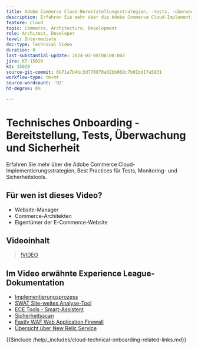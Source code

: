 ```yaml
---
title: Adobe Commerce Cloud-Bereitstellungsstrategien, -tests, -überwachung und -sicherheit
description: Erfahren Sie mehr über die Adobe Commerce Cloud-Implementierungsstrategien, Tests, Überwachung und Sicherheit.
feature: Cloud
topic: Commerce, Architecture, Development
role: Architect, Developer
level: Intermediate
doc-type: Technical Video
duration: 0
last-substantial-update: 2024-03-08T00:00:00Z
jira: KT-15020
kt: 15020
source-git-commit: 6b71a7b4bc3d770870a02bb868c7b01bd17a5931
workflow-type: tm+mt
source-wordcount: '92'
ht-degree: 0%

---
```


# Technisches Onboarding - Bereitstellung, Tests, Überwachung und Sicherheit

Erfahren Sie mehr über die Adobe Commerce Cloud-Implementierungsstrategien, Best Practices für Tests, Monitoring- und Sicherheitstools.

## Für wen ist dieses Video?

- Website-Manager
- Commerce-Architekten
- Eigentümer der E-Commerce-Website

## Videoinhalt

>[!VIDEO](https://video.tv.adobe.com/v/3427818?learn=on)

## Im Video erwähnte Experience League-Dokumentation

- [Implementierungsprozess](https://experienceleague.adobe.com/docs/commerce-cloud-service/user-guide/develop/deploy/process.html)
- [SWAT Site-weites Analyse-Tool](https://experienceleague.adobe.com/docs/commerce-operations/tools/site-wide-analysis-tool/intro.html)
- [ECE Tools - Smart-Assistent](https://experienceleague.adobe.com/docs/commerce-cloud-service/user-guide/develop/deploy/smart-wizards.html)
- [Sicherheitsscan](https://experienceleague.adobe.com/docs/commerce-admin/systems/security/security-scan.html)
- [Fastly WAF Web Application Firewall](https://experienceleague.adobe.com/docs/commerce-cloud-service/user-guide/cdn/fastly-waf-service.html)
- [Übersicht über New Relic Service](https://experienceleague.adobe.com/docs/commerce-cloud-service/user-guide/monitor/new-relic/new-relic-service.html)

{{$include /help/_includes/cloud-technical-onboarding-related-links.md}}
